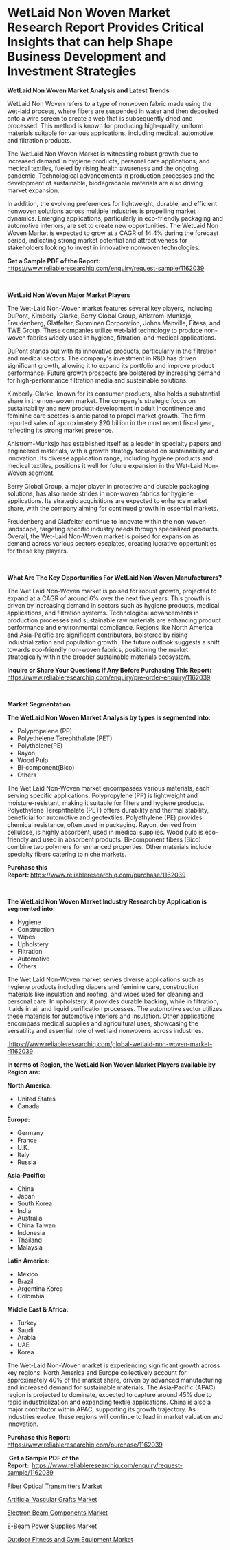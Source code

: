 <p><h1>WetLaid Non Woven Market Research Report Provides Critical Insights that can help Shape Business Development and Investment Strategies</h1></p><p><strong>WetLaid Non Woven Market Analysis and Latest Trends</strong></p>
<p><p>WetLaid Non Woven refers to a type of nonwoven fabric made using the wet-laid process, where fibers are suspended in water and then deposited onto a wire screen to create a web that is subsequently dried and processed. This method is known for producing high-quality, uniform materials suitable for various applications, including medical, automotive, and filtration products. </p><p>The WetLaid Non Woven Market is witnessing robust growth due to increased demand in hygiene products, personal care applications, and medical textiles, fueled by rising health awareness and the ongoing pandemic. Technological advancements in production processes and the development of sustainable, biodegradable materials are also driving market expansion. </p><p>In addition, the evolving preferences for lightweight, durable, and efficient nonwoven solutions across multiple industries is propelling market dynamics. Emerging applications, particularly in eco-friendly packaging and automotive interiors, are set to create new opportunities. The WetLaid Non Woven Market is expected to grow at a CAGR of 14.4% during the forecast period, indicating strong market potential and attractiveness for stakeholders looking to invest in innovative nonwoven technologies.</p></p>
<p><strong>Get a Sample PDF of the Report:&nbsp;</strong> <a href="https://www.reliableresearchiq.com/enquiry/request-sample/1162039?utm_campaign=1554&utm_medium=2&utm_source=Github&utm_content=ia&utm_term=12102024&utm_id=wetlaid-non-woven">https://www.reliableresearchiq.com/enquiry/request-sample/1162039</a></p>
<p>&nbsp;</p>
<p><strong>WetLaid Non Woven Major Market Players</strong></p>
<p><p>The Wet-Laid Non-Woven market features several key players, including DuPont, Kimberly-Clarke, Berry Global Group, Ahlstrom-Munksjo, Freudenberg, Glatfelter, Suominen Corporation, Johns Manville, Fitesa, and TWE Group. These companies utilize wet-laid technology to produce non-woven fabrics widely used in hygiene, filtration, and medical applications.</p><p>DuPont stands out with its innovative products, particularly in the filtration and medical sectors. The company's investment in R&D has driven significant growth, allowing it to expand its portfolio and improve product performance. Future growth prospects are bolstered by increasing demand for high-performance filtration media and sustainable solutions.</p><p>Kimberly-Clarke, known for its consumer products, also holds a substantial share in the non-woven market. The company's strategic focus on sustainability and new product development in adult incontinence and feminine care sectors is anticipated to propel market growth. The firm reported sales of approximately $20 billion in the most recent fiscal year, reflecting its strong market presence.</p><p>Ahlstrom-Munksjo has established itself as a leader in specialty papers and engineered materials, with a growth strategy focused on sustainability and innovation. Its diverse application range, including hygiene products and medical textiles, positions it well for future expansion in the Wet-Laid Non-Woven segment.</p><p>Berry Global Group, a major player in protective and durable packaging solutions, has also made strides in non-woven fabrics for hygiene applications. Its strategic acquisitions are expected to enhance market share, with the company aiming for continued growth in essential markets.</p><p>Freudenberg and Glatfelter continue to innovate within the non-woven landscape, targeting specific industry needs through specialized products. Overall, the Wet-Laid Non-Woven market is poised for expansion as demand across various sectors escalates, creating lucrative opportunities for these key players.</p></p>
<p>&nbsp;</p>
<p><strong>What Are The Key Opportunities For WetLaid Non Woven Manufacturers?</strong></p>
<p><p>The Wet Laid Non-Woven market is poised for robust growth, projected to expand at a CAGR of around 6% over the next five years. This growth is driven by increasing demand in sectors such as hygiene products, medical applications, and filtration systems. Technological advancements in production processes and sustainable raw materials are enhancing product performance and environmental compliance. Regions like North America and Asia-Pacific are significant contributors, bolstered by rising industrialization and population growth. The future outlook suggests a shift towards eco-friendly non-woven fabrics, positioning the market strategically within the broader sustainable materials ecosystem.</p></p>
<p><strong>Inquire or Share Your Questions If Any Before Purchasing This Report:</strong> <a href="https://www.reliableresearchiq.com/enquiry/pre-order-enquiry/1162039?utm_campaign=1554&utm_medium=2&utm_source=Github&utm_content=ia&utm_term=12102024&utm_id=wetlaid-non-woven">https://www.reliableresearchiq.com/enquiry/pre-order-enquiry/1162039</a></p>
<p>&nbsp;</p>
<p><strong>Market Segmentation</strong></p>
<p><strong>The WetLaid Non Woven Market Analysis by types is segmented into:</strong></p>
<p><ul><li>Polypropelene (PP)</li><li>Polyethelene Terephthalate (PET)</li><li>Polythelene(PE)</li><li>Rayon</li><li>Wood Pulp</li><li>Bi-component(Bico)</li><li>Others</li></ul></p>
<p><p>The Wet Laid Non-Woven market encompasses various materials, each serving specific applications. Polypropylene (PP) is lightweight and moisture-resistant, making it suitable for filters and hygiene products. Polyethylene Terephthalate (PET) offers durability and thermal stability, beneficial for automotive and geotextiles. Polyethylene (PE) provides chemical resistance, often used in packaging. Rayon, derived from cellulose, is highly absorbent, used in medical supplies. Wood pulp is eco-friendly and used in absorbent products. Bi-component fibers (Bico) combine two polymers for enhanced properties. Other materials include specialty fibers catering to niche markets.</p></p>
<p><strong>Purchase this Report:&nbsp;</strong><a href="https://www.reliableresearchiq.com/purchase/1162039?utm_campaign=1554&utm_medium=2&utm_source=Github&utm_content=ia&utm_term=12102024&utm_id=wetlaid-non-woven">https://www.reliableresearchiq.com/purchase/1162039</a></p>
<p>&nbsp;</p>
<p><strong>The WetLaid Non Woven Market Industry Research by Application is segmented into:</strong></p>
<p><ul><li>Hygiene</li><li>Construction</li><li>Wipes</li><li>Upholstery</li><li>Filtration</li><li>Automotive</li><li>Others</li></ul></p>
<p><p>The Wet Laid Non-Woven market serves diverse applications such as hygiene products including diapers and feminine care, construction materials like insulation and roofing, and wipes used for cleaning and personal care. In upholstery, it provides durable backing, while in filtration, it aids in air and liquid purification processes. The automotive sector utilizes these materials for automotive interiors and insulation. Other applications encompass medical supplies and agricultural uses, showcasing the versatility and essential role of wet laid nonwovens across industries.</p></p>
<p><a href="https://www.reliableresearchiq.com/global-wetlaid-non-woven-market-r1162039?utm_campaign=1554&utm_medium=2&utm_source=Github&utm_content=ia&utm_term=12102024&utm_id=wetlaid-non-woven">&nbsp;https://www.reliableresearchiq.com/global-wetlaid-non-woven-market-r1162039</a></p>
<p><strong>In terms of Region, the WetLaid Non Woven Market Players available by Region are:</strong></p>
<p>
    <p> <strong> North America: </strong>
        <ul>
            <li>United States</li>
            <li>Canada</li>
        </ul>
        </p> 
    <p> <strong> Europe: </strong>
        <ul>
            <li>Germany</li>
            <li>France</li>
            <li>U.K.</li>
            <li>Italy</li>
            <li>Russia</li>
        </ul>
        </p> 
    <p> <strong> Asia-Pacific: </strong>
        <ul>
            <li>China</li>
            <li>Japan</li>
            <li>South Korea</li>
            <li>India</li>
            <li>Australia</li>
            <li>China Taiwan</li>
            <li>Indonesia</li>
            <li>Thailand</li>
            <li>Malaysia</li>
        </ul>
        </p> 
    <p> <strong> Latin America: </strong>
        <ul>
            <li>Mexico</li>
            <li>Brazil</li>
            <li>Argentina Korea</li>
            <li>Colombia</li>
        </ul>
        </p> 
    <p> <strong> Middle East & Africa: </strong>
        <ul>
            <li>Turkey</li>
            <li>Saudi</li>
            <li>Arabia</li>
            <li>UAE</li>
            <li>Korea</li>
        </ul>
    </p>
    </p>
<p><p>The Wet-Laid Non-Woven market is experiencing significant growth across key regions. North America and Europe collectively account for approximately 40% of the market share, driven by advanced manufacturing and increased demand for sustainable materials. The Asia-Pacific (APAC) region is projected to dominate, expected to capture around 45% due to rapid industrialization and expanding textile applications. China is also a major contributor within APAC, supporting its growth trajectory. As industries evolve, these regions will continue to lead in market valuation and innovation.</p></p>
<p><strong>Purchase this Report: </strong><a href="https://www.reliableresearchiq.com/purchase/1162039?utm_campaign=1554&utm_medium=2&utm_source=Github&utm_content=ia&utm_term=12102024&utm_id=wetlaid-non-woven">https://www.reliableresearchiq.com/purchase/1162039</a></p>
<p>&nbsp;<strong>Get a Sample PDF of the Report:&nbsp;&nbsp;</strong><a href="https://www.reliableresearchiq.com/enquiry/request-sample/1162039?utm_campaign=1554&utm_medium=2&utm_source=Github&utm_content=ia&utm_term=12102024&utm_id=wetlaid-non-woven">https://www.reliableresearchiq.com/enquiry/request-sample/1162039</a></p>
<p><strong></strong></p>
<p><p><a href="https://www.linkedin.com/pulse/investment-opportunities-fiber-optical-transmitters-sector-xpooe?utm_campaign=1554&utm_medium=2&utm_source=Github&utm_content=ia&utm_term=12102024&utm_id=wetlaid-non-woven">Fiber Optical Transmitters Market</a></p><p><a href="https://www.linkedin.com/pulse/artificial-vascular-grafts-market-drivers-challenges-forecast-gevzf?utm_campaign=1554&utm_medium=2&utm_source=Github&utm_content=ia&utm_term=12102024&utm_id=wetlaid-non-woven">Artificial Vascular Grafts Market</a></p><p><a href="https://github.com/caterinadubg8/Market-Research-Report-List-1/blob/main/electron-beam-components-market.md?utm_campaign=1554&utm_medium=2&utm_source=Github&utm_content=ia&utm_term=12102024&utm_id=wetlaid-non-woven">Electron Beam Components Market</a></p><p><a href="https://github.com/chaschadedn/Market-Research-Report-List-1/blob/main/e-beam-power-supplies-market.md?utm_campaign=1554&utm_medium=2&utm_source=Github&utm_content=ia&utm_term=12102024&utm_id=wetlaid-non-woven">E-Beam Power Supplies Market</a></p><p><a href="https://www.linkedin.com/pulse/outdoor-fitness-gym-equipment-market-outlook-complete-industry-yt5oc?utm_campaign=1554&utm_medium=2&utm_source=Github&utm_content=ia&utm_term=12102024&utm_id=wetlaid-non-woven">Outdoor Fitness and Gym Equipment Market</a></p></p>